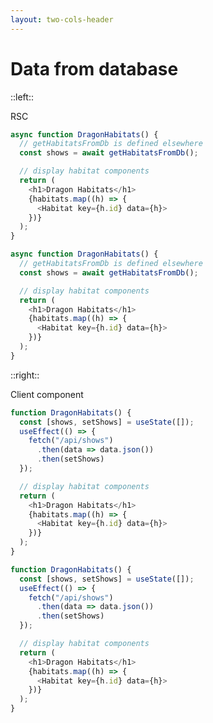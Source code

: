 ```yaml
---
layout: two-cols-header
---
```


# Data from database

::left::

<div class="featured">RSC</div>
<div v-click="[1,3]">

```js
async function DragonHabitats() {
  // getHabitatsFromDb is defined elsewhere
  const shows = await getHabitatsFromDb();

  // display habitat components
  return (
    <h1>Dragon Habitats</h1>
    {habitats.map((h) => {
      <Habitat key={h.id} data={h}>
    })}
  );
}
```
</div>

<div v-click="3">

```js {3}
async function DragonHabitats() {
  // getHabitatsFromDb is defined elsewhere
  const shows = await getHabitatsFromDb();

  // display habitat components
  return (
    <h1>Dragon Habitats</h1>
    {habitats.map((h) => {
      <Habitat key={h.id} data={h}>
    })}
  );
}
```
</div>

::right::

<div class="featured">Client component</div>

<div v-click="[2,4]">

```js 
function DragonHabitats() {
  const [shows, setShows] = useState([]);
  useEffect(() => {
    fetch("/api/shows")
      .then(data => data.json())
      .then(setShows)
  });

  // display habitat components
  return (
    <h1>Dragon Habitats</h1>
    {habitats.map((h) => {
      <Habitat key={h.id} data={h}>
    })}
  );
}
```
</div>

<div v-click="4">

```js {2-7}
function DragonHabitats() {
  const [shows, setShows] = useState([]);
  useEffect(() => {
    fetch("/api/shows")
      .then(data => data.json())
      .then(setShows)
  });

  // display habitat components
  return (
    <h1>Dragon Habitats</h1>
    {habitats.map((h) => {
      <Habitat key={h.id} data={h}>
    })}
  );
}
```
</div>
